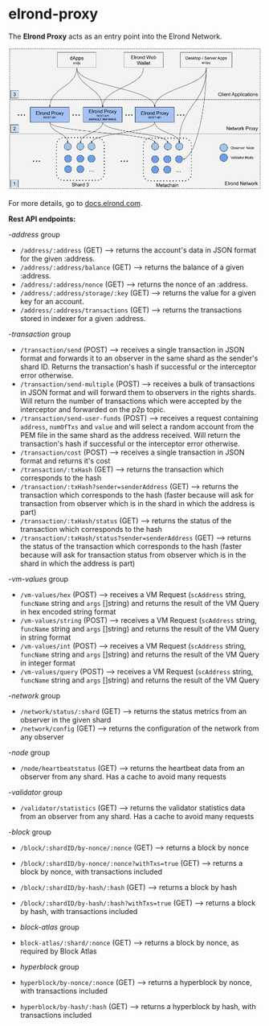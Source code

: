 # elrond-proxy

The **Elrond Proxy** acts as an entry point into the Elrond Network. 

![Elrond Proxy - Architectural Overview](assets/overview.png "Elrond Proxy - Architectural Overview")

For more details, go to [docs.elrond.com](https://docs.elrond.com/tools/proxy).

**Rest API endpoints:** 

-*address* group
- `/address/:address`         (GET) --> returns the account's data in JSON format for the given :address.
- `/address/:address/balance` (GET) --> returns the balance of a given :address.
- `/address/:address/nonce`   (GET) --> returns the nonce of an :address.
- `/address/:address/storage/:key`   (GET) --> returns the value for a given key for an account.
- `/address/:address/transactions` (GET) --> returns the transactions stored in indexer for a given :address.

-*transaction* group
- `/transaction/send`         (POST) --> receives a single transaction in JSON format and forwards it to an observer in the same shard as the sender's shard ID. Returns the transaction's hash if successful or the interceptor error otherwise.
- `/transaction/send-multiple` (POST) --> receives a bulk of transactions in JSON format and will forward them to observers in the rights shards. Will return the number of transactions which were accepted by the interceptor and forwarded on the p2p topic.
- `/transaction/send-user-funds` (POST) --> receives a request containing `address`, `numOfTxs` and `value` and will select a random account from the PEM file in the same shard as the address received. Will return the transaction's hash if successful or the interceptor error otherwise.
- `/transaction/cost`         (POST) --> receives a single transaction in JSON format and returns it's cost
- `/transaction/:txHash` (GET) --> returns the transaction which corresponds to the hash
- `/transaction/:txHash?sender=senderAddress` (GET) --> returns the transaction which corresponds to the hash (faster because will ask for transaction from observer which is in the shard in which the address is part)
- `/transaction/:txHash/status` (GET) --> returns the status of the transaction which corresponds to the hash
- `/transaction/:txHash/status?sender=senderAddress` (GET) --> returns the status of the transaction which corresponds to the hash (faster because will ask for transaction status from observer which is in the shard in which the address is part)

-*vm-values* group
- `/vm-values/hex`            (POST) --> receives a VM Request (`scAddress` string, `funcName` string and `args` []string) and returns the result of the VM Query in hex encoded string format
- `/vm-values/string`         (POST) --> receives a VM Request (`scAddress` string, `funcName` string and `args` []string) and returns the result of the VM Query in string format
- `/vm-values/int`            (POST) --> receives a VM Request (`scAddress` string, `funcName` string and `args` []string) and returns the result of the VM Query in integer format
- `/vm-values/query`          (POST) --> receives a VM Request (`scAddress` string, `funcName` string and `args` []string) and returns the result of the VM Query

-*network* group
- `/network/status/:shard`    (GET) --> returns the status metrics from an observer in the given shard
- `/network/config`           (GET) --> returns the configuration of the network from any observer

-*node* group
- `/node/heartbeatstatus`     (GET) --> returns the heartbeat data from an observer from any shard. Has a cache to avoid many requests

-*validator* group
- `/validator/statistics`     (GET) --> returns the validator statistics data from an observer from any shard. Has a cache to avoid many requests

-*block* group
- `/block/:shardID/by-nonce/:nonce`    (GET) --> returns a block by nonce
- `/block/:shardID/by-nonce/:nonce?withTxs=true`    (GET) --> returns a block by nonce, with transactions included
- `/block/:shardID/by-hash/:hash`    (GET) --> returns a block by hash
- `/block/:shardID/by-hash/:hash?withTxs=true`    (GET) --> returns a block by hash, with transactions included

- *block-atlas* group
- `block-atlas/:shard/:nonce`   (GET) --> returns a block by nonce, as required by Block Atlas

- *hyperblock* group
- `hyperblock/by-nonce/:nonce`  (GET) --> returns a hyperblock by nonce, with transactions included
- `hyperblock/by-hash/:hash`    (GET) --> returns a hyperblock by hash, with transactions included